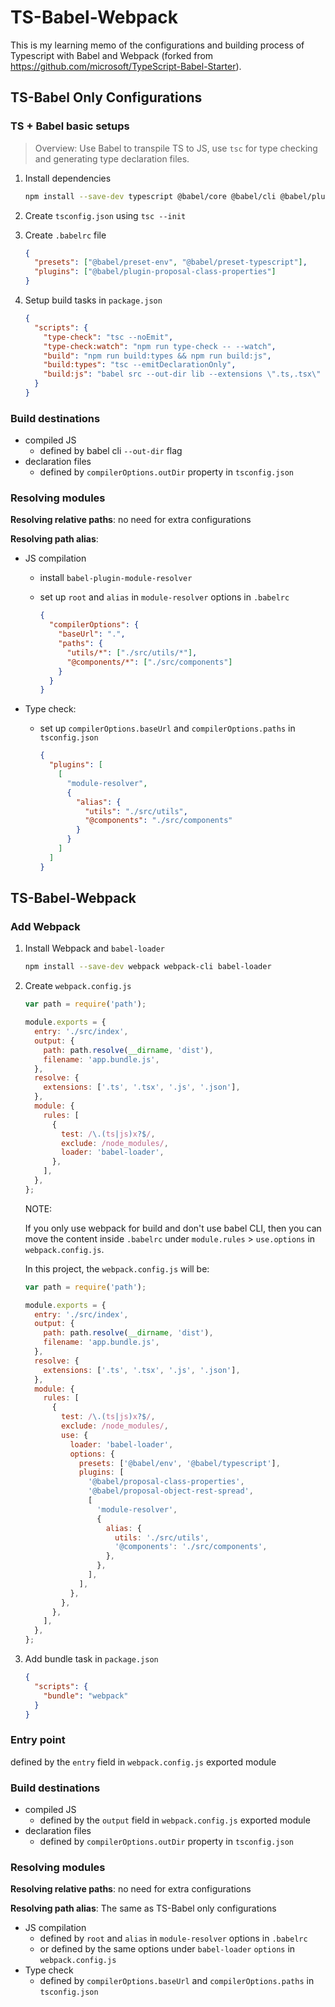 # TS-Babel-Webpack

This is my learning memo of the configurations and building process of Typescript with Babel and Webpack (forked from https://github.com/microsoft/TypeScript-Babel-Starter).

## TS-Babel Only Configurations

### TS + Babel basic setups

> Overview: Use Babel to transpile TS to JS, use `tsc` for type checking and generating type declaration files.

1. Install dependencies

   ```bash
   npm install --save-dev typescript @babel/core @babel/cli @babel/plugin-proposal-class-properties @babel/preset-env @babel/preset-typescript
   ```

2. Create `tsconfig.json` using `tsc --init`
3. Create `.babelrc` file

   ```json
   {
     "presets": ["@babel/preset-env", "@babel/preset-typescript"],
     "plugins": ["@babel/plugin-proposal-class-properties"]
   }
   ```

4. Setup build tasks in `package.json`

   ```json
   {
     "scripts": {
       "type-check": "tsc --noEmit",
       "type-check:watch": "npm run type-check -- --watch",
       "build": "npm run build:types && npm run build:js",
       "build:types": "tsc --emitDeclarationOnly",
       "build:js": "babel src --out-dir lib --extensions \".ts,.tsx\" --source-maps inline"
     }
   }
   ```

### Build destinations

- compiled JS
  - defined by babel cli `--out-dir` flag
- declaration files
  - defined by `compilerOptions.outDir` property in `tsconfig.json`

### Resolving modules

**Resolving relative paths**: no need for extra configurations

**Resolving path alias**:

- JS compilation

  - install `babel-plugin-module-resolver`
  - set up `root` and `alias` in `module-resolver` options in `.babelrc`

    ```json
    {
      "compilerOptions": {
        "baseUrl": ".",
        "paths": {
          "utils/*": ["./src/utils/*"],
          "@components/*": ["./src/components"]
        }
      }
    }
    ```

- Type check:

  - set up `compilerOptions.baseUrl` and `compilerOptions.paths` in `tsconfig.json`

    ```json
    {
      "plugins": [
        [
          "module-resolver",
          {
            "alias": {
              "utils": "./src/utils",
              "@components": "./src/components"
            }
          }
        ]
      ]
    }
    ```

## TS-Babel-Webpack

### Add Webpack

1. Install Webpack and `babel-loader`

   ```bash
   npm install --save-dev webpack webpack-cli babel-loader
   ```

2. Create `webpack.config.js`

   ```js
   var path = require('path');

   module.exports = {
     entry: './src/index',
     output: {
       path: path.resolve(__dirname, 'dist'),
       filename: 'app.bundle.js',
     },
     resolve: {
       extensions: ['.ts', '.tsx', '.js', '.json'],
     },
     module: {
       rules: [
         {
           test: /\.(ts|js)x?$/,
           exclude: /node_modules/,
           loader: 'babel-loader',
         },
       ],
     },
   };
   ```

   NOTE:

   If you only use webpack for build and don't use babel CLI, then you can move the content inside `.babelrc` under `module.rules` > `use.options` in `webpack.config.js`.

   In this project, the `webpack.config.js` will be:

   ```js
   var path = require('path');

   module.exports = {
     entry: './src/index',
     output: {
       path: path.resolve(__dirname, 'dist'),
       filename: 'app.bundle.js',
     },
     resolve: {
       extensions: ['.ts', '.tsx', '.js', '.json'],
     },
     module: {
       rules: [
         {
           test: /\.(ts|js)x?$/,
           exclude: /node_modules/,
           use: {
             loader: 'babel-loader',
             options: {
               presets: ['@babel/env', '@babel/typescript'],
               plugins: [
                 '@babel/proposal-class-properties',
                 '@babel/proposal-object-rest-spread',
                 [
                   'module-resolver',
                   {
                     alias: {
                       utils: './src/utils',
                       '@components': './src/components',
                     },
                   },
                 ],
               ],
             },
           },
         },
       ],
     },
   };
   ```

3. Add bundle task in `package.json`

   ```json
   {
     "scripts": {
       "bundle": "webpack"
     }
   }
   ```

### Entry point

defined by the `entry` field in `webpack.config.js` exported module

### Build destinations

- compiled JS
  - defined by the `output` field in `webpack.config.js` exported module
- declaration files
  - defined by `compilerOptions.outDir` property in `tsconfig.json`

### Resolving modules

**Resolving relative paths**: no need for extra configurations

**Resolving path alias**: The same as TS-Babel only configurations

- JS compilation
  - defined by `root` and `alias` in `module-resolver` options in `.babelrc`
  - or defined by the same options under `babel-loader` `options` in `webpack.config.js`
- Type check
  - defined by `compilerOptions.baseUrl` and `compilerOptions.paths` in `tsconfig.json`
